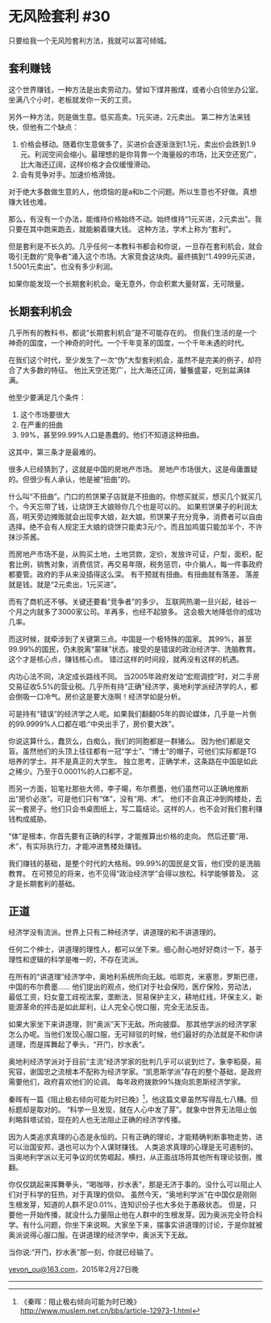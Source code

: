 # 无风险套利 #30

只要给我一个无风险套利方法，我就可以富可倾城。

## 套利赚钱

这个世界赚钱，一种方法是出卖劳动力。譬如下煤井搬煤，或者小白领坐办公室。坐满八个小时，老板就发你一天的工资。
 
另外一种方法，则是做生意。低买高卖。1元买进，2元卖出。
第二种方法来钱快，但他有二个缺点：

  1. 价格会移动。随着你生意做多了，买进价会逐渐涨到1.1元，卖出价会跌到1.9元。利润空间会缩小。最理想的是你背靠一个海量般的市场，比天空还宽广，比大海还辽阔，这样价格才会仅缓慢滑动。
  1. 会有竞争对手。加速价格滑拢。

对于绝大多数做生意的人，他烦恼的是a和b二个问题。所以生意也不好做。真想赚大钱也难。

那么，有没有一个办法，能维持价格始终不动。始终维持“1元买进，2元卖出”。我只要在其中跑来跑去，就能躺着赚大钱。
这种方法，学术上称为“套利”。

但是套利是不长久的。几乎任何一本教科书都会和你说，一旦存在套利机会，就会吸引无数的“竞争者”涌入这个市场。大家竞食这块肉。最终搞到“1.4999元买进，1.5001元卖出”。也没有多少利润。

如果你能发现一个长期套利机会。毫无意外，你会积累大量财富，无可限量。

## 长期套利机会

几乎所有的教科书，都说“长期套利机会”是不可能存在的。
但我们生活的是一个神奇的国度，一个神奇的时代。一个千年变革的国度，一个千年未遇的时代。

在我们这个时代，至少发生了一次“伪”大型套利机会，虽然不是完美的例子，却符合了大多数的特征。
他比天空还宽广，比大海还辽阔，饕餮盛宴，吃到盆满钵满。

他至少要满足几个条件：

  1. 这个市场要很大
  2. 在严重的扭曲
  3. 99%，甚至99.99%人口是愚蠢的。他们不知道这种扭曲。

这其中，第三条才是最难的。

很多人已经猜到了，这就是中国的房地产市场。
房地产市场很大，这是毋庸置疑的。但很少有人承认，他是被“扭曲”的。

什么叫“不扭曲”。门口的煎饼果子店就是不扭曲的。你想买就买，想买几个就买几个。今天忘带了钱，让烧饼王大娘赊你几个也是可以的。
如果煎饼果子的利润太高，明天旁边摊贩就会出现李大娘，赵大娘。煎饼果子充分竞争，消费者可以自由选择。绝不会有人规定王大娘的烧饼只能卖3元/个。而且加鸡蛋只能加半个，不许抹沙茶酱。

而房地产市场不是，从购买土地，土地贷款，定价，发放许可证，户型，面积，配套比例，销售对象，消费信贷，再交易年限，税务惩罚，中介掮人，每一件事政府都要管。政府的手从来没插得这么深。
有干预就有扭曲。有扭曲就有落差。
落差就是钱。就是“2元卖出，1元买进”。

而有了商机还不够。关键还要看“竞争者”的多少。
互联网热潮一旦兴起，硅谷一个月之内就多了3000家公司。羊再多，也经不起狼多。
这会极大地降低你的成功几率。

而这时候，就牵涉到了关键第三点。中国是一个极特殊的国家。
其99%，甚至99.99%的国民，仍未脱离“蒙昧”状态。接受的是错误的政治经济学、洗脑教育。
这个才是核心点，赚钱核心点。
错过这样的时间段，就再没有这样的机遇。

内功心法不同，决定成长路线不同。
当2005年政府发动“宏观调控”时，对二手房交易征收5.5%的营业税。几乎所有持“正确”经济学，奥地利学派经济学的人，都会倒吸一口冷气。房价这是要大涨啊！经济学如是分析。

可是持有“错误”的经济学之人呢。如果我们翻翻05年的舆论媒体，几乎是一片倒的99.9999%人口都在唱:“中央出手了，房价要大跌”。

你说这算什么，蠢货么，白痴么，我们的同胞都是一群猪么。
因为他们都是文盲。虽然他们的头顶上往往都有一冠“学士”、“博士”的帽子，可他们实际都是TG培养的学士。并不是真正的大学生。
独立思考，正确学术，这条路在中国是如此之稀少。乃至于0.0001%的人口都不足。

而另一方面，铅笔社那些大师，李子暘，布尔费墨，他们虽然可以正确地推断出“房价必涨”。可是他们只有“体”，没有“用、术”。
他们不会真正冲到购楼处，去买一套房子。他们只会书桌图纸上，写二篇结论。这样的人，也不会对我们套利赚钱构成威胁。

“体”是根本，你首先要有正确的科学，才能推算出价格的走向。
然后还要“用、术”，有实际执行力，才能冲进售楼处赚钱。

我们赚钱的基础，是整个时代的大格局。99.99%的国民是文盲，他们受的是洗脑教育。
在可预见的将来，也不见得“政治经济学”会得以放松。科学能够普及。
这才是长期套利的基础。

## 正道

经济学没有流派。世界上只有二种经济学，讲道理的和不讲道理的。

任何二个绅士，讲道理的理性人，都可以坐下来。细心耐心地好好商讨一下，基于理性和逻辑的科学是唯一的，不存在流派。

在所有的“讲道理”经济学中，奥地利系统所向无敌。哈耶克，米塞思，罗斯巴德，中国的布尔费墨……
他们提出的观点，他们对于社会保险，医疗保险，劳动法，最低工资，妇女童工歧视法案，垄断法，贸易保护主义，耕地红线，环保主义，新能源革命的抨击是如此犀利，让人完全心悦口服，完全无法反击。

如果大家坐下来讲道理，则“奥派”天下无敌。所向披靡。
那其他学派的经济学家怎么办呢。当他们发现心服口服，无可辩驳的时候，他们最好的办法就是不和你讲道理，而是挥舞起了拳头，“开门，抄水表”。

奥地利经济学派对于目前“主流”经济学家的批判几乎可以说到烂了。象李稻葵，易宪容，谢国忠之流根本不配称为经济学家。“凯恩斯学派”存在的整个基础，是政府需要他们，政府喜欢他们的论调。
每年政府拨款99%拨向凯恩斯经济学家。

秦晖有一篇《阻止极右倾向可能为时已晚》[^1]，他这篇文章虽然写得乱七八糟。但标题却是取对的。
“科学一旦发现，就在人心中发了芽”。就象中世界无法阻止伽利略斜塔试验，现在的人也无法阻止正确的经济学传播。

因为人类追求真理的心态是永恒的。只有正确的理论，才能精确判断事物走势，进可以治国安邦，退也可以为个人谋财赚钱。
人类追求真理的心理是无可遏制的。当奥地利学派以无可争议的优势崛起，横扫，从正面战场将其他所有理论驳倒，推翻。

你仅仅跳起来挥舞拳头，“喝咖啡，抄水表”，那是无济于事的。没什么可以阻止人们对于科学的狂热，对于真理的信仰。
虽然今天，“奥地利学派”在中国仅是刚刚生根发芽，知道的人群不足0.01%，连知识份子也大多处于愚蔽状态。
但是，只要他一开始传播，就没什么力量阻止他在人群中的生根发芽。因为奥派完全符合科学。有什么问题，你坐下来说啊。大家坐下来，摆事实讲道理的讨论，于是你就被奥派说得心服口服。在讲道理的经济学中，奥派天下无敌。

当你说:“开门，抄水表”那一刻，你就已经输了。

[yevon_ou@163.com](mailto:yevon_ou@163.com)，2015年2月27日晚

---

[^1]: 《秦晖：阻止极右倾向可能为时已晚》http://www.muslem.net.cn/bbs/article-12973-1.html

